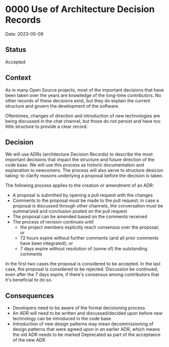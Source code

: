 # 0000 Use of Architecture Decision Records

Date: 2023-05-08

## Status

Accepted

## Context

As in many Open Source projects, most of the important decisions
that have been taken over the years are knowledge of the long-time
contributors.  No other records of these decisions exist, but they
do explain the current structure and govern the development of the
software.

Oftentimes, changes of direction and introduction of new technologies
are being discussed in the chat channel, but those do not persist
and have too little structure to provide a clear record.

## Decision

We will use ADRs (architecture Decision Records) to describe the
most important decisions that impact the structure and future
direction of the code base.  We will use this process as historic
documentation and explanation to newcomers. The process will also
serve to structure desicion taking: to clarify reasons underlying
a proposal before the decision is taken.

The following process applies to the creation or amendment of an
ADR:

* A proposal is submitted by opening a pull request with the changes
* Comments to the proposal must be made to the pull request; in
  case a proposal is discussed through other channels, the conversation
  must be summarized and conclusion posted on the pull request
* The proposal can be amended based on the comments received
* The process of revision continues until
  * the project members explicitly reach consensus over the proposal; or
  * 72 hours expire without further comments (and all prior comments
    have been integrated); or
  * 7 days expire without resolution of (some of) the outstanding
    comments

In the first two cases the proposal is considered to be accepted. In the
last case, the proposal is considered to be rejected.  Discussion be
continued, even after the 7 days expire, if there's consensus among
contributors that it's beneficial to do so.

## Consequences

* Developers need to be aware of the formal decisioning process
* An ADR will need to be written and discussed/decided upon before
  new technology can be introduced in the code base
* Introduction of new design patterns may mean decommissioning of
  design patterns that were agreed upon in an earlier ADR, which
  means the old ADR needs to be marked Deprecated as part of the
  acceptance of the new ADR
